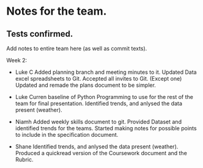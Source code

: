 # Notes for the team.
Tests confirmed.
---
Add notes to entire team here (as well as commit texts).

Week 2:
- Luke C
  Added planning branch and meeting minutes to it.
  Updated Data excel spreadsheets to Git.
  Accepted all invites to Git. (Except one)
  Updated and remade the plans document to be simpler.

- Luke Curren
  baseline of Python Programming to use for the rest of the team for final presentation.
  Identified trends, and anlysed the data present (weather).

- Niamh
  Added weekly skills document to git.
  Provided Dataset and identified trends for the teams.
  Started making notes for possible points to include in the specification document.

- Shane
  Identified trends, and anlysed the data present (weather).
  Produced a quickread version of the Coursework document and the Rubric.
